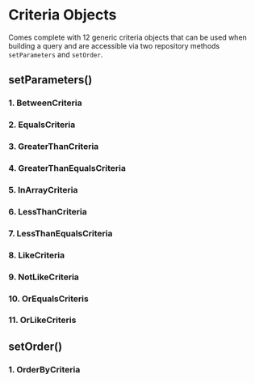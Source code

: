 # Criteria Objects

Comes complete with 12 generic criteria objects that can be used when building a query and are accessible via two repository methods `setParameters` and `setOrder`.

## setParameters()

### 1. BetweenCriteria

### 2. EqualsCriteria

### 3. GreaterThanCriteria

### 4. GreaterThanEqualsCriteria

### 5. InArrayCriteria

### 6. LessThanCriteria

### 7. LessThanEqualsCriteria

### 8. LikeCriteria

### 9. NotLikeCriteria

### 10. OrEqualsCriteris

### 11. OrLikeCriteris

## setOrder()

### 1. OrderByCriteria


